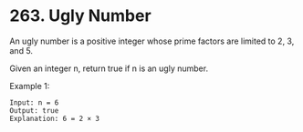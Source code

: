 # 263. Ugly Number
An ugly number is a positive integer whose prime factors are limited to 2, 3, and 5.

Given an integer n, return true if n is an ugly number.

 

Example 1:
```
Input: n = 6
Output: true
Explanation: 6 = 2 × 3
```
